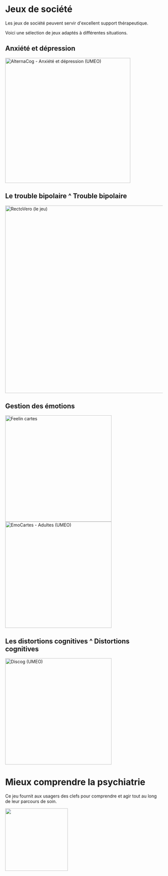# Jeux de société

Les jeux de société peuvent servir d'excellent support thérapeutique.

Voici une sélection de jeux adaptés à différentes situations.

## Anxiété et dépression

<div class="shelf">
    <a href="https://www.umeo-store.com/accueil/251-alternastrat-anxiete-depression.html" target="_blank"><img src="{{ ASSET static/jeux/umeo_anxiete_depression.png }}" alt="AlternaCog - Anxiété et dépression (UMEO)" width="400" /></a>
</div>

## Le trouble bipolaire ^ Trouble bipolaire

<div class="shelf">
    <a href="http://rectoverso.le-jeu.fr/" target="_blank"><img src="{{ ASSET static/jeux/recto_verso.png }}" alt="RectoVero (le jeu)" width="600" /></a>
</div>

## Gestion des émotions

<div class="shelf">
    <a href="https://www.amazon.fr/Feelin-Cartes-Anna-Edery/dp/2955836060/ref=sr_1_7?__mk_fr_FR=%C3%85M%C3%85%C5%BD%C3%95%C3%91&crid=3N28PKZPM9PBB&keywords=jeu+%C3%A9motions+adulte&qid=1699979408&sprefix=jeu+%C3%A9motions+adult%2Caps%2C81&sr=8-7" target="_blank"><img src="{{ ASSET static/jeux/feelin_cartes.jpg }}" alt="Feelin cartes" height="340" /></a>
    <a href="https://www.umeo-store.com/jeux-therapeutiques/206-jeu-emocartes-adultes.html" target="_blank"><img src="{{ ASSET static/jeux/umeo_emocartes_adultes.png }}" alt="EmoCartes - Adultes (UMEO)" width="340" /></a>
</div>

## Les distortions cognitives ^ Distortions cognitives

<div class="shelf">
    <a href="https://www.umeo-store.com/jeux-therapeutiques/208-jeu-discog.html" target="_blank"><img src="{{ ASSET static/jeux/umeo_discog.png }}" alt="Discog (UMEO)" height="340" /></a>
</div>

# Mieux comprendre la psychiatrie

Ce jeu fournit aux usagers des clefs pour comprendre et agir tout au long de leur parcours de soin.

<div class="shelf">
    <a href="https://www.santementale.fr/2020/07/parcours-de-soin-un-jeu-pour-comprendre-et-gair/" target="_blank"><img src="{{ ASSET static/jeux/parcours_de_soin.jpg }}" alt="" height="200" /></a>
</div>
